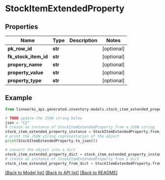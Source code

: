 # StockItemExtendedProperty


## Properties

Name | Type | Description | Notes
------------ | ------------- | ------------- | -------------
**pk_row_id** | **str** |  | [optional] 
**fk_stock_item_id** | **str** |  | [optional] 
**propery_name** | **str** |  | [optional] 
**property_value** | **str** |  | [optional] 
**property_type** | **str** |  | [optional] 

## Example

```python
from linnworks_api.generated.inventory.models.stock_item_extended_property import StockItemExtendedProperty

# TODO update the JSON string below
json = "{}"
# create an instance of StockItemExtendedProperty from a JSON string
stock_item_extended_property_instance = StockItemExtendedProperty.from_json(json)
# print the JSON string representation of the object
print(StockItemExtendedProperty.to_json())

# convert the object into a dict
stock_item_extended_property_dict = stock_item_extended_property_instance.to_dict()
# create an instance of StockItemExtendedProperty from a dict
stock_item_extended_property_from_dict = StockItemExtendedProperty.from_dict(stock_item_extended_property_dict)
```
[[Back to Model list]](../README.md#documentation-for-models) [[Back to API list]](../README.md#documentation-for-api-endpoints) [[Back to README]](../README.md)


